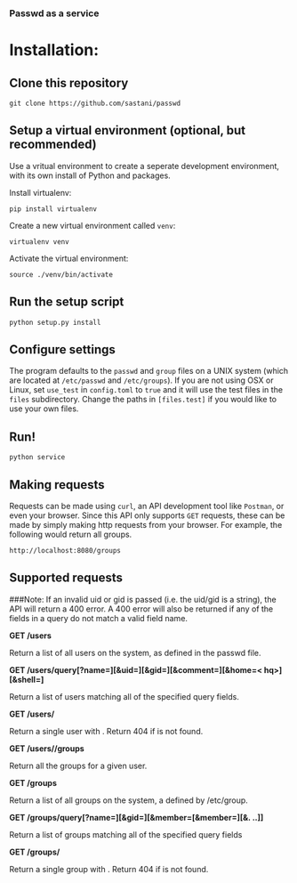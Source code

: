 ### Passwd as a service

# Installation:

## Clone this repository

``` 
git clone https://github.com/sastani/passwd 
```

## Setup a virtual environment (optional, but recommended)
Use a vritual environment to create a seperate development environment, with its own install of Python and packages.

Install virtualenv:

``` 
pip install virtualenv 
``` 

Create a new virtual environment called ``venv``:

``` 
virtualenv venv 
```

Activate the virtual environment:

``` 
source ./venv/bin/activate 
```

## Run the setup script

``` 
python setup.py install
```

## Configure settings 
The program defaults to the ``passwd`` and ``group`` files on a UNIX system (which are located at ``/etc/passwd`` and ``/etc/groups``).
If you are not using OSX or Linux, set ``use_test`` in ``config.toml`` to ``true`` and it will use the test files in the ``files`` subdirectory.
Change the paths in ``[files.test]`` if you would like to use your own files.

## Run!
``` 
python service
```

## Making requests
Requests can be made using ``curl``, an API development tool like ``Postman``, or even your browser.
Since this API only supports ``GET`` requests, these can be made by simply making http requests from your browser.
For example, the following would return all groups.

```
http://localhost:8080/groups
```

## Supported requests
###Note: If an invalid uid or gid is passed (i.e. the uid/gid is a string), the API will return a 400 error. A 400 error will also be returned if any of the fields in a query do not match a valid field name.


**GET /users**

Return a list of all users on the system, as defined in the passwd file.

**GET
/users/query[?name=<nq>][&uid=<uq>][&gid=<gq>][&comment=<cq>][&home=<
hq>][&shell=<sq>]**

Return a list of users matching all of the specified query fields.

**GET /users/<uid>**

Return a single user with <uid>. Return 404 if <uid> is not found.

**GET /users/<uid>/groups**

Return all the groups for a given user.

**GET /groups**

Return a list of all groups on the system, a defined by /etc/group.


**GET
/groups/query[?name=<nq>][&gid=<gq>][&member=<mq1>[&member=<mq2>][&.
..]]**

Return a list of groups matching all of the specified query fields

**GET /groups/<gid>**

Return a single group with <gid>. Return 404 if <gid> is not found.

